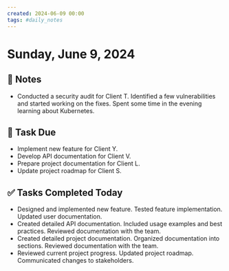```yaml
---
created: 2024-06-09 00:00
tags: #daily_notes
---
```


# Sunday, June 9, 2024

## 📓 Notes
- Conducted a security audit for Client T. Identified a few vulnerabilities and started working on the fixes. Spent some time in the evening learning about Kubernetes.

## 📅 Task Due
- Implement new feature for Client Y.
- Develop API documentation for Client V.
- Prepare project documentation for Client L.
- Update project roadmap for Client S.

## ✅ Tasks Completed Today
- Designed and implemented new feature. Tested feature implementation. Updated user documentation.
- Created detailed API documentation. Included usage examples and best practices. Reviewed documentation with the team.
- Created detailed project documentation. Organized documentation into sections. Reviewed documentation with the team.
- Reviewed current project progress. Updated project roadmap. Communicated changes to stakeholders.